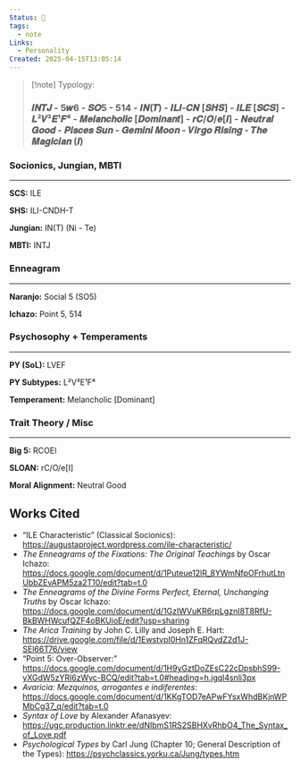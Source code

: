 ```yaml
---
Status: 🌲
tags:
  - note
Links:
  - Personality
Created: 2025-04-15T13:05:14
---
```

> [!note] Typology:
> ### 𝑰𝑵𝑻𝑱 - 5𝒘6 - 𝑺𝑶5 - 514 - 𝑰𝑵(𝑻) - 𝑰𝑳𝑰-𝑪𝑵 [𝑺𝑯𝑺] - 𝑰𝑳𝑬 [𝑺𝑪𝑺] - 𝑳²𝑽³𝑬¹𝑭⁴ - 𝑴𝒆𝒍𝒂𝒏𝒄𝒉𝒐𝒍𝒊𝒄 [𝑫𝒐𝒎𝒊𝒏𝒂𝒏𝒕] - 𝒓𝑪/𝑶/𝒆[𝑰] - 𝑵𝒆𝒖𝒕𝒓𝒂𝒍 𝑮𝒐𝒐𝒅 - 𝑷𝒊𝒔𝒄𝒆𝒔 𝑺𝒖𝒏 - 𝑮𝒆𝒎𝒊𝒏𝒊 𝑴𝒐𝒐𝒏 - 𝑽𝒊𝒓𝒈𝒐 𝑹𝒊𝒔𝒊𝒏𝒈 - 𝑻𝒉𝒆 𝑴𝒂𝒈𝒊𝒄𝒊𝒂𝒏 (𝑰)
### Socionics, Jungian, MBTI
---
**SCS:** ILE

**SHS:** ILI-CNDH-T

**Jungian:** IN(T) (Ni - Te)

**MBTI:** INTJ

### Enneagram
---
**Naranjo:** Social 5 (SO5)

**Ichazo:** Point 5, 514
### Psychosophy + Temperaments
---
**PY (SoL):** LVEF

**PY Subtypes:** L²V³E¹F⁴

**Temperament:** Melancholic [Dominant]

### Trait Theory / Misc
---
**Big 5:** RCOEI

**SLOAN:** rC/O/e[I]

**Moral Alignment:** Neutral Good

## Works Cited
- “ILE Characteristic” (Classical Socionics): https://augustaproject.wordpress.com/ile-characteristic/
- *The Enneagrams of the Fixations: The Original Teachings* by Oscar Ichazo: https://docs.google.com/document/d/1Puteue12lR_8YWmNfpOFrhutLtnUbbZEvAPM5za2T10/edit?tab=t.0
- *The Enneagrams of the Divine Forms Perfect, Eternal, Unchanging Truths* by Oscar Ichazo: https://docs.google.com/document/d/1GzIWVuKR6rpLgznI8T8RfU-BkBWHWcufQZF4oBKUioE/edit?usp=sharing
- *The Arica Training* by John C. Lilly and Joseph E. Hart: https://drive.google.com/file/d/1EwstvpI0Hn1ZFqRQvdZ2d1J-SEl66T76/view
- “Point 5: Over-Observer:” https://docs.google.com/document/d/1H9yGztDoZEsC22cDpsbhS99-yXGdW5zYRl6zWyc-BCQ/edit?tab=t.0#heading=h.jgql4snli3px
- *Avaricia: Mezquinos, arrogantes e indiferentes*: https://docs.google.com/document/d/1KKgTOD7eAPwFYsxWhdBKjnWPMbCg37_q/edit?tab=t.0
- *Syntax of Love* by Alexander Afanasyev: https://ugc.production.linktr.ee/dNIbmS1RS2SBHXvRhbO4_The_Syntax_of_Love.pdf
- *Psychological Types* by Carl Jung (Chapter 10; General Description of the Types): https://psychclassics.yorku.ca/Jung/types.htm

